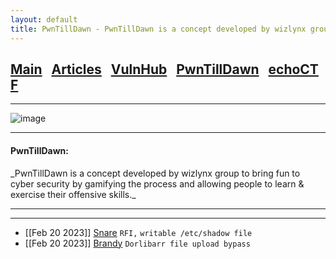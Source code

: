 ```yaml
---
layout: default
title: PwnTillDawn - PwnTillDawn is a concept developed by wizlynx group to bring fun to cyber security by gamifying the process and allowing people to learn & exercise their offensive skills.
---
```


<h2 class="mume-header" id="mainindexhtml-nbspnbsp-contactcontacthtml"><a 
href="./index.html">Main</a>&#xA0;&#xA0;&#xA0;<a 
href="/posts/articles/index.html">Articles</a>&#xA0;&#xA0;&#xA0;<a
href="/posts/vulnhub/index.html">VulnHub</a>&#xA0;&#xA0;&#xA0;<a 
href="/posts/PTD/index.html">PwnTillDawn</a>&#xA0;&#xA0;&#xA0;<a 
href="/posts/echoCTF/index.html">echoCTF</a></h2>
<hr>

![image](https://user-images.githubusercontent.com/87468669/220013103-6fd5863a-948a-457f-bf88-5f1141032e01.png)

* * *
<h4 class="mume-header" id="pwntilldawn">PwnTillDawn:</h4>
_PwnTillDawn is a concept developed by wizlynx group to bring fun to cyber security by gamifying the process and allowing people to learn & exercise their offensive skills._
<hr>
<hr>

- [[Feb 20 2023]] [Snare](https://n16hth4wk07.github.io/posts/PTD/snare.html) `RFI,` `writable /etc/shadow file`
- [[Feb 20 2023]] [Brandy](https://n16hth4wk07.github.io/posts/PTD/brandy.html) `Dorlibarr file upload bypass`


